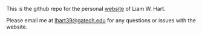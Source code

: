 This is the github repo for the personal [website](liam-hart.github.io) of Liam W. Hart.

Please email me at lhart39@gatech.edu for any questions or issues with the website. 

